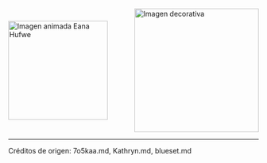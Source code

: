 <!-- Contenedor de la imagen decorativa -->
<div style="display: flex; justify-content: space-between; align-items: center; margin-top: 20px;">
  
  <!-- Imagen animada "Eana Hufwe" alineada a la izquierda -->
  <picture>
    <img 
      align="left" 
      src="https://github.com/blueset/blueset/raw/cda8ec1230cbee16a3a7dc52a4b2272619588233/EanaHandwritingAnimated.svg" 
      width="200px" 
      alt="Imagen animada Eana Hufwe" 
      style="margin-right: 20px;"
    />
  </picture>
  
  <!-- Imagen decorativa original alineada a la derecha -->
  <picture>
    <img 
      align="right" 
      src="https://github.com/7oSkaaa/7oSkaaa/blob/main/Images/Right_Side.gif?raw=true" 
      width="250px" 
      alt="Imagen decorativa"
    />
  </picture>
</div>

----
Créditos de origen: 7o5kaa.md, Kathryn.md, blueset.md



<!-- Imagen animada de gatito blanco -->
<!-- <img src="https://media.giphy.com/media/mGcNjsfWAjY5AEZNw6/giphy.gif" width="50"></h2> -->
<!--codediaz.md -Saludo y nombre -->
<!-- <img src="https://readme-typing-svg.herokuapp.com/?font=Roboto&weight=900&size=40=true&vCenter=true&width=500&height=70&duration=4000&color=B3B3B3&lines=Hi+There!+👋;+I'm+Sergio+Díaz!;" /> -->


